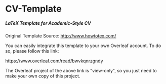 # CV-Template
##### LaTeX Template for Academic-Style CV

Original Template Source: http://www.howtotex.com/

You can easily integrate this template to your own Overleaf account. To do so, please follow this link:

https://www.overleaf.com/read/bwvkqnrzgndy

The Overleaf project of the above link is "view-only", so you just need to make your own copy of this project.